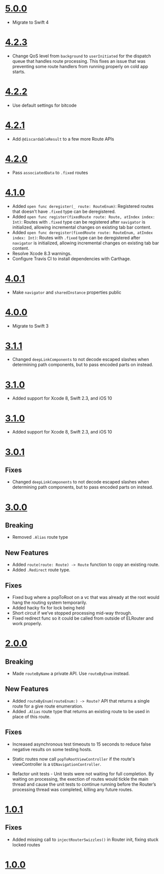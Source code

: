 # [5.0.0](https://github.com/Electrode-iOS/ELRouter/releases/tag/v5.0.0)

- Migrate to Swift 4

# [4.2.3](https://github.com/Electrode-iOS/ELRouter/releases/tag/v4.2.3)

- Change QoS level from `background` to `userInitiated` for the dispatch queue that handles route processing. This fixes an issue that was preventing some route handlers from running properly on cold app starts.

# [4.2.2](https://github.com/Electrode-iOS/ELRouter/releases/tag/v4.2.2)

-  Use default settings for bitcode

# [4.2.1](https://github.com/Electrode-iOS/ELRouter/releases/tag/v4.2.1)

- Add `@discardableResult` to a few more Route APIs

# [4.2.0](https://github.com/Electrode-iOS/ELRouter/releases/tag/v4.2.0)

- Pass `associatedData` to `.fixed` routes

# [4.1.0](https://github.com/Electrode-iOS/ELRouter/releases/tag/v4.1.0)

* Added `open func deregister(_ route: RouteEnum)`: Registered routes that doesn't have `.fixed` type can be deregistered. 
* Added `open func register(fixedRoute route: Route, atIndex index: Int)`: Routes with `.fixed` type can be registered after `navigator` is initialized, allowing incremental changes on existing tab bar content.
* Added `open func deregister(fixedRoute route: RouteEnum, atIndex index: Int)`: Routes with `.fixed` type can be deregistered after `navigator` is initialized, allowing incremental changes on existing tab bar content.
* Resolve Xcode 8.3 warnings.
* Configure Travis CI to install dependencies with Carthage.

# [4.0.1](https://github.com/Electrode-iOS/ELRouter/releases/tag/v4.0.1)

- Make `navigator` and `sharedInstance` properties public

# [4.0.0](https://github.com/Electrode-iOS/ELRouter/releases/tag/v4.0.0)

- Migrate to Swift 3

# [3.1.1](https://github.com/Electrode-iOS/ELRouter/releases/tag/v3.1.1)

- Changed `deepLinkComponents` to not decode escaped slashes when determining path components, but to pass encoded parts on instead.

# [3.1.0](https://github.com/Electrode-iOS/ELRouter/releases/tag/v3.1.0)

- Added support for Xcode 8, Swift 2.3, and iOS 10

# [3.1.0](https://github.com/Electrode-iOS/ELRouter/releases/tag/v3.1.0)

- Added support for Xcode 8, Swift 2.3, and iOS 10

# [3.0.1](https://github.com/Electrode-iOS/ELRouter/releases/tag/v3.0.1)

## Fixes

- Changed `deepLinkComponents` to not decode escaped slashes when determining path components, but to pass encoded parts on instead.

# [3.0.0](https://github.com/Electrode-iOS/ELRouter/releases/tag/v3.0.0)

## Breaking

- Removed `.Alias` route type

## New Features

- Added `route(route: Route) -> Route` function to copy an existing route.
- Added `.Redirect` route type.

## Fixes

- Fixed bug where a popToRoot on a vc that was already at the root would hang the routing system temporarily.
- Added hacky fix for lock being held
- Short circut if we’ve stopped processing mid-way through.
- Fixed redirect func so it could be called from outside of ELRouter and work properly.

# [2.0.0](https://github.com/Electrode-iOS/ELRouter/releases/tag/v2.0.0)

## Breaking 

- Made `routeByName` a private API. Use `routeByEnum` instead.

## New Features

- Added `routeByEnum(routeEnum:) -> Route?` API that returns a single route for a give route enumeration.
- Added `.Alias` route type that returns an existing route to be used in place of this route.

## Fixes

- Increased asynchronous test timeouts to 15 seconds to reduce false negative results on some testing hosts.

- Static routes now call `popToRootViewController` if the route's viewController is a `UINavigationController`.

- Refactor unit tests - Unit tests were not waiting for full completion. By waiting on processing, the exection of routes would tickle the main thread and cause the unit tests to continue running before the Router’s processing thread was completed, killing any future routes.

# [1.0.1](https://github.com/Electrode-iOS/ELRouter/releases/tag/v1.0.1)

## Fixes

- Added missing call to `injectRouterSwizzles()` in Router init, fixing stuck locked routes

# [1.0.0](https://github.com/Electrode-iOS/ELRouter/releases/tag/v1.0.0)

